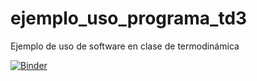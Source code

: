 # ejemplo_uso_programa_td3
Ejemplo de uso de software en clase de termodinámica

[![Binder](https://mybinder.org/badge_logo.svg)](https://mybinder.org/v2/gh/RAnaHS/ejemplo_uso_programa_td3.git/master?labpath=Ejemploclasetermo.ipynb)
